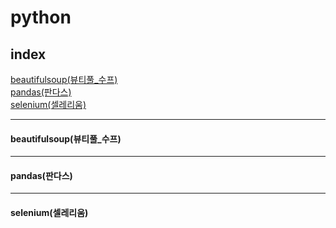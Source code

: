 # **python**
## index
  [beautifulsoup(뷰티풀_수프)](beautifulsoup(뷰티풀_수프))<br>
  [pandas(판다스)](pandas(판다스))<br>
  [selenium(셀레리움)](selenium(셀레리움))<br>


---
#### beautifulsoup(뷰티풀_수프)

    

---
#### pandas(판다스)


---    
#### selenium(셀레리움)

    
